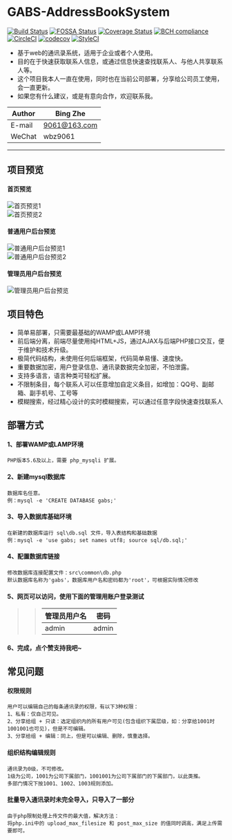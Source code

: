 # GABS-AddressBookSystem
[![Build Status](https://travis-ci.org/manier13579/GABS-AddressBookSystem.svg?branch=master)](https://travis-ci.org/manier13579/GABS-AddressBookSystem)
[![FOSSA Status](https://app.fossa.io/api/projects/git%2Bgithub.com%2Fmanier13579%2FGABS-AddressBookSystem.svg?type=shield)](https://app.fossa.io/projects/git%2Bgithub.com%2Fmanier13579%2FGABS-AddressBookSystem?ref=badge_shield)
[![Coverage Status](https://coveralls.io/repos/github/manier13579/GABS-AddressBookSystem/badge.svg?branch=master)](https://coveralls.io/github/manier13579/GABS-AddressBookSystem?branch=master)
[![BCH compliance](https://bettercodehub.com/edge/badge/manier13579/GABS-AddressBookSystem?branch=master)](https://bettercodehub.com/)
<br>
[![CircleCI](https://circleci.com/gh/manier13579/GABS-AddressBookSystem/tree/master.svg?style=svg)](https://circleci.com/gh/manier13579/GABS-AddressBookSystem/tree/master)
[![codecov](https://codecov.io/gh/manier13579/GABS-AddressBookSystem/branch/master/graph/badge.svg)](https://codecov.io/gh/manier13579/GABS-AddressBookSystem)
[![StyleCI](https://github.styleci.io/repos/136253474/shield?branch=master)](https://github.styleci.io/repos/136253474)

* 基于web的通讯录系统，适用于企业或者个人使用。
* 目的在于快速获取联系人信息，或通过信息快速查找联系人、与他人共享联系人等。
* 这个项目我本人一直在使用，同时也在当前公司部署，分享给公司员工使用，会一直更新。
* 如果您有什么建议，或是有意向合作，欢迎联系我。

|Author|Bing Zhe|
|---|---
|E-mail|9061@163.com
|WeChat|wbz9061

****

## 项目预览
#### 首页预览
![首页预览1](https://github.com/manier13579/GABS-AddressBookSystem/raw/master/src/images/readme1.png)  
![首页预览2](https://github.com/manier13579/GABS-AddressBookSystem/raw/master/src/images/readme2.png)  
#### 普通用户后台预览
![普通用户后台预览1](https://github.com/manier13579/GABS-AddressBookSystem/raw/master/src/images/readme3.png)  
![普通用户后台预览2](https://github.com/manier13579/GABS-AddressBookSystem/raw/master/src/images/readme4.png)  
#### 管理员用户后台预览
![管理员用户后台预览](https://github.com/manier13579/GABS-AddressBookSystem/raw/master/src/images/readme5.png)  
## 项目特色
* 简单易部署，只需要最基础的WAMP或LAMP环境
* 前后端分离，前端尽量使用纯HTML+JS，通过AJAX与后端PHP接口交互，便于维护和技术升级。
* 极简代码结构，未使用任何后端框架，代码简单易懂、速度快。
* 重要数据加密，用户登录信息、通讯录数据完全加密，不怕泄露。
* 支持多语言，语言种类可轻松扩展。
* 不限制条目，每个联系人可以任意增加自定义条目，如增加：QQ号、副邮箱、副手机号、工号等
* 模糊搜索，经过精心设计的实时模糊搜索，可以通过任意字段快速查找联系人

## 部署方式
#### 1、部署WAMP或LAMP环境
    PHP版本5.6及以上，需要 php_mysqli 扩展。
#### 2、新建mysql数据库
    数据库名任意。
    例：mysql -e 'CREATE DATABASE gabs;'
#### 3、导入数据库基础环境
    在新建的数据库运行 sql\db.sql 文件，导入表结构和基础数据
    例：mysql -e 'use gabs; set names utf8; source sql/db.sql;'
#### 4、配置数据库链接
    修改数据库连接配置文件：src\common\db.php
    默认数据库名称为'gabs'，数据库用户名和密码都为'root'，可根据实际情况修改
#### 5、网页可以访问，使用下面的管理用账户登录测试
>>|管理员用户名|密码|
>>|---|---
>>|admin|admin
#### 6、完成，点个赞支持我吧~

## 常见问题
#### 权限规则
    用户可以编辑自己的每条通讯录的权限，有以下3种权限：
    1、私有：仅自己可见。
    2、分享给组 + 只读：选定组织内的所有用户可见(包含组织下属层级，如：分享给1001时1001001也可见)，但是不可编辑。
    3、分享给组 + 编辑：同上，但是可以编辑、删除，慎重选择。
    
#### 组织结构编辑规则
    通讯录为0级，不可修改。
    1级为公司，1001为公司下属部门，1001001为公司下属部门的下属部门，以此类推。
    多部门情况下按1001、1002、1003规则添加。
    
#### 批量导入通讯录时未完全导入，只导入了一部分
    由于php限制处理上传文件的最大值，解决方法：
    将php.ini中的 upload_max_filesize 和 post_max_size 的值同时调高，满足上传需要即可。
